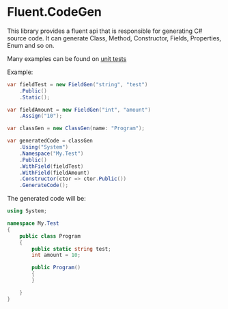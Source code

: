 # Fluent.CodeGen

This library provides a fluent api that is responsible for generating C# source code. It can generate Class, Method, Constructor, Fields, Properties, Enum and so on.

Many examples can be found on [unit tests](https://github.com/Alanep0922/Fluent.CodeGen/tree/main/Fluent.CodeGen.Tests)

Example:

```csharp
var fieldTest = new FieldGen("string", "test")
    .Public()
    .Static();

var fieldAmount = new FieldGen("int", "amount")
    .Assign("10");

var classGen = new ClassGen(name: "Program");

var generatedCode = classGen
    .Using("System")
    .Namespace("My.Test")
    .Public()
    .WithField(fieldTest)
    .WithField(fieldAmount)
    .Constructor(ctor => ctor.Public())
    .GenerateCode();
```

The generated code will be:

```csharp
using System;

namespace My.Test
{
    public class Program
    {
        public static string test;
        int amount = 10;

        public Program()
        {
        }

    }
}
```

